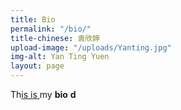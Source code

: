 ```yaml
---
title: Bio
permalink: "/bio/"
title-chinese: 袁欣婷
upload-image: "/uploads/Yanting.jpg"
img-alt: Yan Ting Yuen
layout: page
---
```


Th[is is ](http://)my **bio** **d**